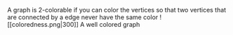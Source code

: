 A graph is 2-colorable if you can color the vertices so that two vertices that are connected by a edge  never have the same color
![[coloredness.png|300]]
A well colored graph
